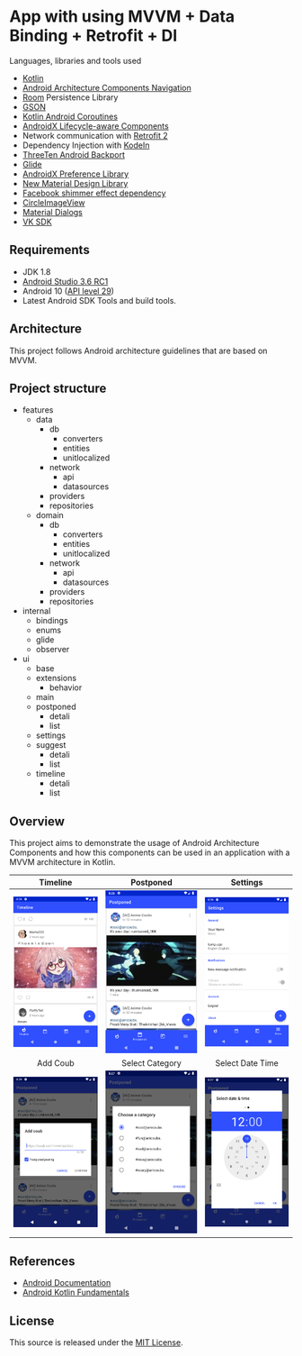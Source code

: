 # App with using MVVM + Data Binding + Retrofit + DI
Languages, libraries and tools used
* [Kotlin](https://kotlinlang.org)
* [Android Architecture Components Navigation](https://github.com/googlesamples/android-architecture-components/tree/master/NavigationBasicSample)
* [Room](https://square.github.io/retrofit/) Persistence Library
* [GSON](https://github.com/google/gson)
* [Kotlin Android Coroutines](https://github.com/Kotlin/kotlinx.coroutines)
* [AndroidX Lifecycle-aware Components](https://github.com/googlecodelabs/android-lifecycles)
* Network communication with [Retrofit 2](https://square.github.io/retrofit/)
* Dependency Injection with [KodeIn](https://github.com/Kodein-Framework/Kodein-DI)
* [ThreeTen Android Backport](https://github.com/JakeWharton/ThreeTenABP)
* [Glide](https://bumptech.github.io/glide/)
* [AndroidX Preference Library](https://github.com/googlesamples/android-preferences)
* [New Material Design Library](https://material.io/develop/android/docs/getting-started/)
* [Facebook shimmer effect dependency](https://github.com/facebook/shimmer-android)
* [CircleImageView](https://github.com/lopspower/CircularImageView)
* [Material Dialogs](https://github.com/afollestad/material-dialogs)
* [VK SDK](https://github.com/VKCOM/vk-android-sdk)

## Requirements
* JDK 1.8
* [Android Studio 3.6 RC1](https://developer.android.com/studio/preview/)
* Android 10 ([API level 29](https://developer.android.com/studio/releases/platforms#10))
* Latest Android SDK Tools and build tools.

## Architecture
This project follows Android architecture guidelines that are based on MVVM.

## Project structure
- features
  - data
    - db
      - converters
      - entities
      - unitlocalized
    - network
      - api
      - datasources
    - providers
    - repositories
  - domain
    - db
      - converters
      - entities
      - unitlocalized
    - network
      - api
      - datasources
    - providers
    - repositories
- internal
  - bindings
  - enums
  - glide
  - observer
- ui
  - base
  - extensions
    - behavior
  - main
  - postponed
    - detali
    - list
  - settings
  - suggest
    - detali
    - list
  - timeline
    - detali
    - list

## Overview
This project aims to demonstrate the usage of Android Architecture Components and how this components can be used in an application with a MVVM architecture in Kotlin.

Timeline                   |  Postponed                |  Settings
:-------------------------:|:-------------------------:|:-------------------------:
![alt-timeline](https://github.com/Holofox/android-anicoubs/blob/master/screenshots/timeline.png "Timeline")  |  ![alt-postponed](https://github.com/Holofox/android-anicoubs/blob/master/screenshots/postponed.png "Postponed") | ![alt-settings](https://github.com/Holofox/android-anicoubs/blob/master/screenshots/settings.png "Settings")
Add Coub                   |  Select Category          |  Select Date Time
![alt-dialog_add_coub](https://github.com/Holofox/android-anicoubs/blob/master/screenshots/dialog_add_coub.png "Add coub")  |  ![alt-dialog_select_item](https://github.com/Holofox/android-anicoubs/blob/master/screenshots/dialog_select_item.png "Select Category") | ![alt-dialog-select_datetime](https://github.com/Holofox/android-anicoubs/blob/master/screenshots/dialog_select_datetime.png "Select Date Time")

## References
* [Android Documentation](https://developer.android.com/topic/libraries/architecture)
* [Android Kotlin Fundamentals](https://codelabs.developers.google.com/codelabs/kotlin-android-training-welcome/#0)

## License

This source is released under the [MIT License](https://github.com/Holofox/android-anicoubs/blob/master/LICENSE).

